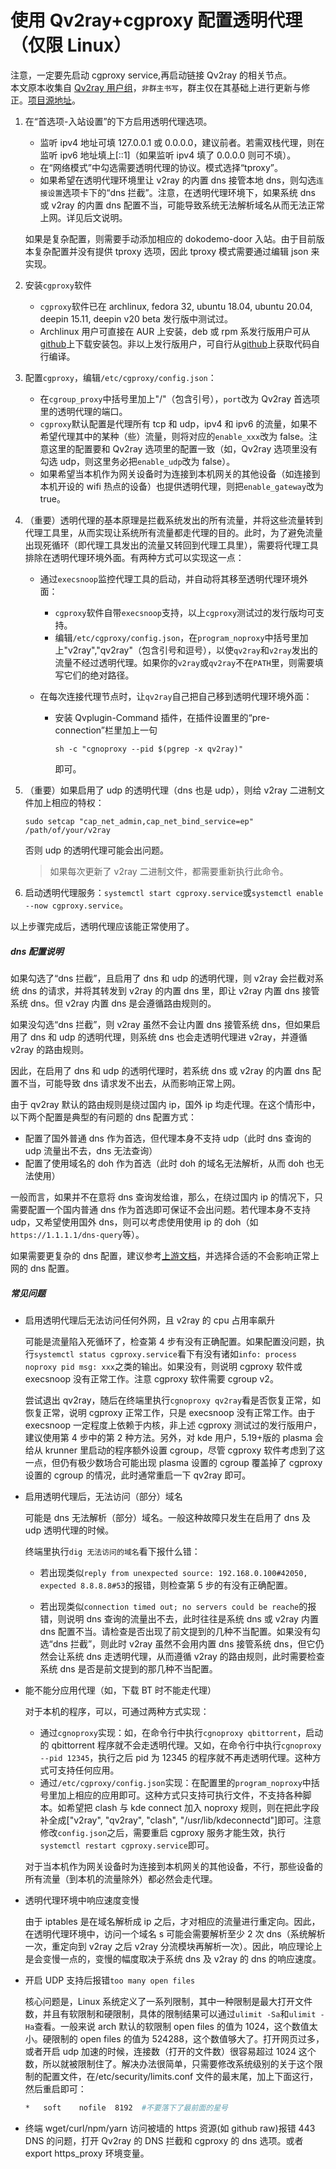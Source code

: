 # 使用 Qv2ray+cgproxy 配置透明代理（仅限 Linux）

注意，一定要先启动 cgproxy service,再启动链接 Qv2ray 的相关节点。  
本文原本收集自 [Qv2ray 用户组](https://t.me/qv2ray)，`非群主书写`，群主仅在其基础上进行更新与修正。[项目源地址](https://github.com/springzfx/cgproxy)。

1. 在“首选项-入站设置”的下方启用透明代理选项。

   - 监听 ipv4 地址可填 127.0.0.1 或 0.0.0.0，建议前者。若需双栈代理，则在监听 ipv6 地址填上[::1]（如果监听 ipv4 填了 0.0.0.0 则可不填）。
   - 在“网络模式”中勾选需要透明代理的协议。模式选择“tproxy”。
   - 如果希望在透明代理环境里让 v2ray 的内置 dns 接管本地 dns，则勾选`连接设置`选项卡下的“dns 拦截”。注意，在透明代理环境下，如果系统 dns 或 v2ray 的内置 dns 配置不当，可能导致系统无法解析域名从而无法正常上网。详见后文说明。

   如果是复杂配置，则需要手动添加相应的 dokodemo-door 入站。由于目前版本复杂配置并没有提供 tproxy 选项，因此 tproxy 模式需要通过编辑 json 来实现。

2. 安装`cgproxy`软件

   - `cgproxy`软件已在 archlinux, fedora 32, ubuntu 18.04, ubuntu 20.04, deepin 15.11, deepin v20 beta 发行版中测试过。
   - Archlinux 用户可直接在 AUR 上安装，deb 或 rpm 系发行版用户可从[github](https://github.com/springzfx/cgproxy/releases)上下载安装包。非以上发行版用户，可自行从[github](https://github.com/springzfx/cgproxy)上获取代码自行编译。

3. 配置`cgproxy`，编辑`/etc/cgproxy/config.json`：

   - 在`cgroup_proxy`中括号里加上"/"（包含引号），`port`改为 Qv2ray 首选项里的透明代理的端口。
   - `cgproxy`默认配置是代理所有 tcp 和 udp，ipv4 和 ipv6 的流量，如果不希望代理其中的某种（些）流量，则将对应的`enable_xxx`改为 false。注意这里的配置要和 Qv2ray 选项里的配置一致（如，Qv2ray 选项里没有勾选 udp，则这里务必把`enable_udp`改为 false）。
   - 如果希望当本机作为网关设备时为连接到本机网关的其他设备（如连接到本机开设的 wifi 热点的设备）也提供透明代理，则把`enable_gateway`改为 true。

4. （重要）透明代理的基本原理是拦截系统发出的所有流量，并将这些流量转到代理工具里，从而实现让系统所有流量都走代理的目的。此时，为了避免流量出现死循环（即代理工具发出的流量又转回到代理工具里），需要将代理工具排除在透明代理环境外面。有两种方式可以实现这一点：

   - 通过`execsnoop`监控代理工具的启动，并自动将其移至透明代理环境外面：

     - `cgproxy`软件自带`execsnoop`支持，以上`cgproxy`测试过的发行版均可支持。
     - 编辑`/etc/cgproxy/config.json`，在`program_noproxy`中括号里加上"v2ray","qv2ray"（包含引号和逗号），以使`qv2ray`和`v2ray`发出的流量不经过透明代理。如果你的`v2ray`或`qv2ray`不在`PATH`里，则需要填写它们的绝对路径。

   - 在每次连接代理节点时，让`qv2ray`自己把自己移到透明代理环境外面：

     - 安装 Qvplugin-Command 插件，在插件设置里的“pre-connection”栏里加上一句

       ```
       sh -c "cgnoproxy --pid $(pgrep -x qv2ray)"
       ```

       即可。

5. （重要）如果启用了 udp 的透明代理（dns 也是 udp），则给 v2ray 二进制文件加上相应的特权：

   ```
   sudo setcap "cap_net_admin,cap_net_bind_service=ep" /path/of/your/v2ray
   ```

   否则 udp 的透明代理可能会出问题。

   > 如果每次更新了 v2ray 二进制文件，都需要重新执行此命令。

6. 启动透明代理服务：`systemctl start cgproxy.service`或`systemctl enable --now cgproxy.service`。

以上步骤完成后，透明代理应该能正常使用了。

##### dns 配置说明

如果勾选了“dns 拦截”，且启用了 dns 和 udp 的透明代理，则 v2ray 会拦截对系统 dns 的请求，并将其转发到 v2ray 的内置 dns 里，即让 v2ray 内置 dns 接管系统 dns。但 v2ray 内置 dns 是会遵循路由规则的。

如果没勾选“dns 拦截”，则 v2ray 虽然不会让内置 dns 接管系统 dns，但如果启用了 dns 和 udp 的透明代理，则系统 dns 也会走透明代理进 v2ray，并遵循 v2ray 的路由规则。

因此，在启用了 dns 和 udp 的透明代理时，若系统 dns 或 v2ray 的内置 dns 配置不当，可能导致 dns 请求发不出去，从而影响正常上网。

由于 qv2ray 默认的路由规则是绕过国内 ip，国外 ip 均走代理。在这个情形中，以下两个配置是典型的有问题的 dns 配置方式：

- 配置了国外普通 dns 作为首选，但代理本身不支持 udp（此时 dns 查询的 udp 流量出不去，dns 无法查询）
- 配置了使用域名的 doh 作为首选（此时 doh 的域名无法解析，从而 doh 也无法使用）

一般而言，如果并不在意将 dns 查询发给谁，那么，在绕过国内 ip 的情况下，只需要配置一个国内普通 dns 作为首选即可保证不会出问题。若代理本身不支持 udp，又希望使用国外 dns，则可以考虑使用使用 ip 的 doh（如`https://1.1.1.1/dns-query`等）。

如果需要更复杂的 dns 配置，建议参考[上游文档](https://www.v2ray.com/chapter_02/04_dns.html)，并选择合适的不会影响正常上网的 dns 配置。

##### 常见问题

- 启用透明代理后无法访问任何外网，且 v2ray 的 cpu 占用率飙升

  可能是流量陷入死循环了，检查第 4 步有没有正确配置。如果配置没问题，执行`systemctl status cgproxy.service`看下有没有诸如`info: process noproxy pid msg: xxx`之类的输出。如果没有，则说明 cgproxy 软件或 execsnoop 没有正常工作。注意 cgproxy 软件需要 cgroup v2。

  尝试退出 qv2ray，随后在终端里执行`cgnoproxy qv2ray`看是否恢复正常，如恢复正常，说明 cgproxy 正常工作，只是 execsnoop 没有正常工作。由于 execsnoop 一定程度上依赖于内核，非上述 cgproxy 测试过的发行版用户，建议使用第 4 步中的第 2 种方法。另外，对 kde 用户，5.19+版的 plasma 会给从 krunner 里启动的程序额外设置 cgroup，尽管 cgproxy 软件考虑到了这一点，但仍有极少数场合可能出现 plasma 设置的 cgroup 覆盖掉了 cgproxy 设置的 cgroup 的情况，此时通常重启一下 qv2ray 即可。

- 启用透明代理后，无法访问（部分）域名

  可能是 dns 无法解析（部分）域名。一般这种故障只发生在启用了 dns 及 udp 透明代理的时候。

  终端里执行`dig 无法访问的域名`看下报什么错：

  - 若出现类似`reply from unexpected source: 192.168.0.100#42050, expected 8.8.8.8#53`的报错，则检查第 5 步的有没有正确配置。

  - 若出现类似`connection timed out; no servers could be reache`的报错，则说明 dns 查询的流量出不去，此时往往是系统 dns 或 v2ray 内置 dns 配置不当。请检查是否出现了前文提到的几种不当配置。如果没有勾选“dns 拦截”，则此时 v2ray 虽然不会用内置 dns 接管系统 dns，但它仍然会让系统 dns 走透明代理，从而遵循 v2ray 的路由规则，此时需要检查系统 dns 是否是前文提到的那几种不当配置。

- 能不能分应用代理（如，下载 BT 时不能走代理）

  对于本机的程序，可以，可通过两种方式实现：

  - 通过`cgnoproxy`实现：如，在命令行中执行`cgnoproxy qbittorrent`，启动的 qbittorrent 程序就不会走透明代理。又如，在命令行中执行`cgnoproxy --pid 12345`，执行之后 pid 为 12345 的程序就不再走透明代理。这种方式可支持任何应用。
  - 通过`/etc/cgproxy/config.json`实现：在配置里的`program_noproxy`中括号里加上相应的应用即可。这种方式只支持可执行文件，不支持各种脚本。如希望把 clash 与 kde connect 加入 noproxy 规则，则在把此字段补全成["v2ray", "qv2ray", "clash", "/usr/lib/kdeconnectd"]即可。注意修改`config.json`之后，需要重启 cgproxy 服务才能生效，执行`systemctl restart cgproxy.service`即可。

  对于当本机作为网关设备时为连接到本机网关的其他设备，不行，那些设备的所有流量（到本机的流量除外）都必然会走代理。

- 透明代理环境中响应速度变慢

  由于 iptables 是在域名解析成 ip 之后，才对相应的流量进行重定向。因此，在透明代理环境中，访问一个域名 s 可能会需要解析至少 2 次 dns（系统解析一次，重定向到 v2ray 之后 v2ray 分流模块再解析一次）。因此，响应理论上是会变慢一点的，变慢的幅度取决于系统 dns 及 v2ray 的 dns 的响应速度。

- 开启 UDP 支持后报错`too many open files`

  核心问题是，Linux 系统定义了一系列限制，其中一种限制是最大打开文件数，并且有软限制和硬限制，具体的限制结果可以通过`ulimit -Sa`和`ulimit -Ha`查看。一般来说 arch 默认的软限制 open files 的值为 1024，这个数值太小。硬限制的 open files 的值为 524288，这个数值够大了。打开网页过多，或者开启 udp 加速的时候，连接数（打开的文件数）很容易超过 1024 这个数，所以就被限制住了。解决办法很简单，只需要修改系统级别的关于这个限制的配置文件，在/etc/security/limits.conf 文件的最末尾，加上下面这行，然后重启即可：

  ```bash
  *   soft    nofile  8192  #不要落下了最前面的星号
  ```

- 终端 wget/curl/npm/yarn 访问被墙的 https 资源(如 github raw)报错 443
  DNS 的问题，打开 Qv2ray 的 DNS 拦截和 cgproxy 的 dns 选项。或者 export https_proxy 环境变量。
